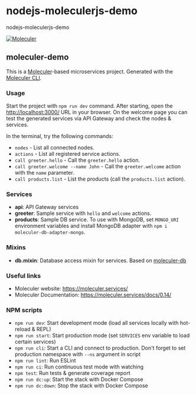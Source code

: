 # nodejs-moleculerjs-demo

nodejs-moleculerjs-demo

[![Moleculer](https://badgen.net/badge/Powered%20by/Moleculer/0e83cd)](https://moleculer.services)

## moleculer-demo

This is a [Moleculer](https://moleculer.services/)-based microservices project. Generated with the [Moleculer CLI](https://moleculer.services/docs/0.14/moleculer-cli.html).

### Usage

Start the project with `npm run dev` command.
After starting, open the <http://localhost:3000/> URL in your browser.
On the welcome page you can test the generated services via API Gateway and check the nodes & services.

In the terminal, try the following commands:

- `nodes` - List all connected nodes.
- `actions` - List all registered service actions.
- `call greeter.hello` - Call the `greeter.hello` action.
- `call greeter.welcome --name John` - Call the `greeter.welcome` action with the `name` parameter.
- `call products.list` - List the products (call the `products.list` action).

### Services

- **api**: API Gateway services
- **greeter**: Sample service with `hello` and `welcome` actions.
- **products**: Sample DB service. To use with MongoDB, set `MONGO_URI` environment variables and install MongoDB adapter with `npm i moleculer-db-adapter-mongo`.

### Mixins

- **db.mixin**: Database access mixin for services. Based on [moleculer-db](https://github.com/moleculerjs/moleculer-db#readme)

### Useful links

- Moleculer website: <https://moleculer.services/>
- Moleculer Documentation: <https://moleculer.services/docs/0.14/>

### NPM scripts

- `npm run dev`: Start development mode (load all services locally with hot-reload & REPL)
- `npm run start`: Start production mode (set `SERVICES` env variable to load certain services)
- `npm run cli`: Start a CLI and connect to production. Don't forget to set production namespace with `--ns` argument in script
- `npm run lint`: Run ESLint
- `npm run ci`: Run continuous test mode with watching
- `npm test`: Run tests & generate coverage report
- `npm run dc:up`: Start the stack with Docker Compose
- `npm run dc:down`: Stop the stack with Docker Compose
